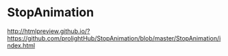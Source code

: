 # StopAnimation
http://htmlpreview.github.io/?https://github.com/prolightHub/StopAnimation/blob/master/StopAnimation/index.html
